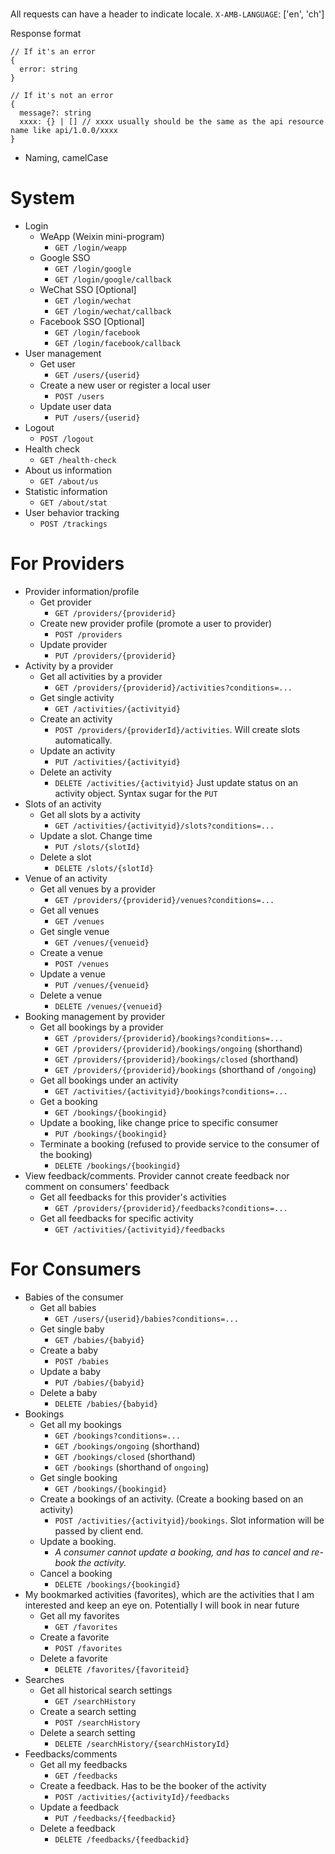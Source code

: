 # 
All requests can have a header to indicate locale.
`X-AMB-LANGUAGE`: ['en', 'ch']

Response format
```
// If it's an error
{
  error: string
}

// If it's not an error
{
  message?: string
  xxxx: {} | [] // xxxx usually should be the same as the api resource name like api/1.0.0/xxxx
}

```

* Naming, camelCase

# System


* Login
  * WeApp (Weixin mini-program)
    * `GET /login/weapp`
  * Google SSO
    * `GET /login/google` 
    * `GET /login/google/callback`
  * WeChat SSO [Optional]
    * `GET /login/wechat` 
    * `GET /login/wechat/callback`
  * Facebook SSO [Optional]
    * `GET /login/facebook` 
    * `GET /login/facebook/callback`
* User management
  * Get user
    * `GET /users/{userid}`
  * Create a new user or register a local user
    * `POST /users`
  * Update user data
    * `PUT /users/{userid}`
* Logout
  * `POST /logout`
* Health check
  * `GET /health-check`
* About us information
  * `GET /about/us`
* Statistic information
  * `GET /about/stat`
* User behavior tracking
  * `POST /trackings`

# For Providers
* Provider information/profile
  * Get provider
    * `GET /providers/{providerid}`
  * Create new provider profile (promote a user to provider)
    * `POST /providers`
  * Update provider
    * `PUT /providers/{providerid}`
* Activity by a provider
  * Get all activities by a provider
    * `GET /providers/{providerid}/activities?conditions=...`
  * Get single activity
    * `GET /activities/{activityid}`
  * Create an activity
    * `POST /providers/{providerId}/activities`. Will create slots automatically.
  * Update an activity
    * `PUT /activities/{activityid}`
  * Delete an activity
    * `DELETE /activities/{activityid}` Just update status on an activity object. Syntax sugar for the `PUT`
* Slots of an activity
  * Get all slots by a activity
    * `GET /activities/{activityid}/slots?conditions=...`
  * Update a slot. Change time
    * `PUT /slots/{slotId}`
  * Delete a slot
    * `DELETE /slots/{slotId}`
* Venue of an activity
  * Get all venues by a provider
    * `GET /providers/{providerid}/venues?conditions=...`
  * Get all venues
    * `GET /venues`
  * Get single venue
    * `GET /venues/{venueid}`
  * Create a venue
    * `POST /venues`
  * Update a venue
    * `PUT /venues/{venueid}`
  * Delete a venue
    * `DELETE /venues/{venueid}`
* Booking management by provider
  * Get all bookings by a provider
    * `GET /providers/{providerid}/bookings?conditions=...`
    * `GET /providers/{providerid}/bookings/ongoing` (shorthand)
    * `GET /providers/{providerid}/bookings/closed` (shorthand)
    * `GET /providers/{providerid}/bookings` (shorthand of `/ongoing`)
  * Get all bookings under an activity
    * `GET /activities/{activityid}/bookings?conditions=...`
  * Get a booking
    * `GET /bookings/{bookingid}`
  * Update a booking, like change price to specific consumer
    * `PUT /bookings/{bookingid}`
  * Terminate a booking (refused to provide service to the consumer of the booking)
    * `DELETE /bookings/{bookingid}`
* View feedback/comments. Provider cannot create feedback nor comment on consumers' feedback
  * Get all feedbacks for this provider's activities
    * `GET /providers/{providerid}/feedbacks?conditions=...`
  * Get all feedbacks for specific activity
    * `GET /activities/{activityid}/feedbacks`


# For Consumers
* Babies of the consumer
  * Get all babies
    * `GET /users/{userid}/babies?conditions=...`
  * Get single baby
    * `GET /babies/{babyid}`
  * Create a baby
    * `POST /babies`
  * Update a baby
    * `PUT /babies/{babyid}`
  * Delete a baby
    * `DELETE /babies/{babyid}`
* Bookings
  * Get all my bookings
    * `GET /bookings?conditions=...`
    * `GET /bookings/ongoing` (shorthand)
    * `GET /bookings/closed` (shorthand)
    * `GET /bookings` (shorthand of `ongoing`)
  * Get single booking
    * `GET /bookings/{bookingid}`
  * Create a bookings of an activity. (Create a booking based on an activity)
    * `POST /activities/{activityid}/bookings`. Slot information will be passed by client end.
  * Update a booking.
    * _A consumer cannot update a booking, and has to cancel and re-book the activity._
  * Cancel a booking
    * `DELETE /bookings/{bookingid}`
* My bookmarked activities (favorites), which are the activities that I am interested and keep an eye on. Potentially I will book in near future
  * Get all my favorites
    * `GET /favorites`
  * Create a favorite
    * `POST /favorites`
  * Delete a favorite
    * `DELETE /favorites/{favoriteid}`
* Searches
  * Get all historical search settings
    * `GET /searchHistory`
  * Create a search setting
    * `POST /searchHistory`
  * Delete a search setting
    * `DELETE /searchHistory/{searchHistoryId}`
* Feedbacks/comments
  * Get all my feedbacks
    * `GET /feedbacks`
  * Create a feedback. Has to be the booker of the activity
    * `POST /activities/{activityId}/feedbacks`
  * Update a feedback
    * `PUT /feedbacks/{feedbackid}`
  * Delete a feedback
    * `DELETE /feedbacks/{feedbackid}`
